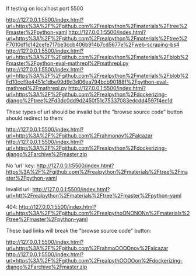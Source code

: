 If testing on localhost port 5500

http://127.0.0.1:5500/index.html?url=https%3A%2F%2Fgithub.com%2Frealpython%2Fmaterials%2Ftree%2Fmaster%2Fpython-yaml
http://127.0.0.1:5500/index.html?url=https%3A%2F%2Fgithub.com%2Frealpython%2Fmaterials%2Ftree%2F7010df1c142cefe717be3ccb406b914b7cd5677e%2Fweb-scraping-bs4
http://127.0.0.1:5500/index.html?url=https%3A%2F%2Fgithub.com%2Frealpython%2Fmaterials%2Fblob%2Fmaster%2Fpython-eval-mathrepl%2Fmathrepl.py
http://127.0.0.1:5500/index.html?url=https%3A%2F%2Fgithub.com%2Frealpython%2Fmaterials%2Fblob%2Fd10ccf9e4451c1dbe99d9d3d06ea794bcb90188f%2Fpython-eval-mathrepl%2Fmathrepl.py
http://127.0.0.1:5500/index.html?url=https%3A%2F%2Fgithub.com%2Frealpython%2Fdockerizing-django%2Ftree%2Fd3dc0dd9d2450f51c75337083edcdd4597f4ec1d

These types of url should be invalid but the "browse source code" button should redirect to them:

http://127.0.0.1:5500/index.html?url=https%3A%2F%2Fgithub.com%2Frahmonov%2Falcazar
http://127.0.0.1:5500/index.html?url=https%3A%2F%2Fgithub.com%2Frealpython%2Fdockerizing-django%2Farchive%2Fmaster.zip

No 'url' key:
http://127.0.0.1:5500/index.html?https%3A%2F%2Fgithub.com%2Frealpython%2Fmaterials%2Ftree%2Fmaster%2Fpython-yaml

Invalid url:
http://127.0.0.1:5500/index.html?url=htt%2Frealpython%2Fmaterials%2Ftree%2Fmaster%2Fpython-yaml

404:
http://127.0.0.1:5500/index.html?url=https%3A%2F%2Fgithub.com%2FrealpythoONONONn%2Fmaterials%2Ftree%2Fmaster%2Fpython-yaml

These bad links will break the "browse source code" button:

http://127.0.0.1:5500/index.html?url=https%3A%2F%2Fgithub.com%2FrahmoOOOOnov%2Falcazar
http://127.0.0.1:5500/index.html?url=https%3A%2F%2Fgithub.com%2FrealpythOOOOon%2Fdockerizing-django%2Farchive%2Fmaster.zip
